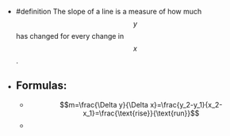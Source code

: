 - #definition The slope of a line is a measure of how much $$y$$ has changed for every change in $$x$$.
- Formulas:
	-
	- $$m=\frac{\Delta y}{\Delta x}=\frac{y_2-y_1}{x_2-x_1}=\frac{\text{rise}}{\text{run}}$$
	-